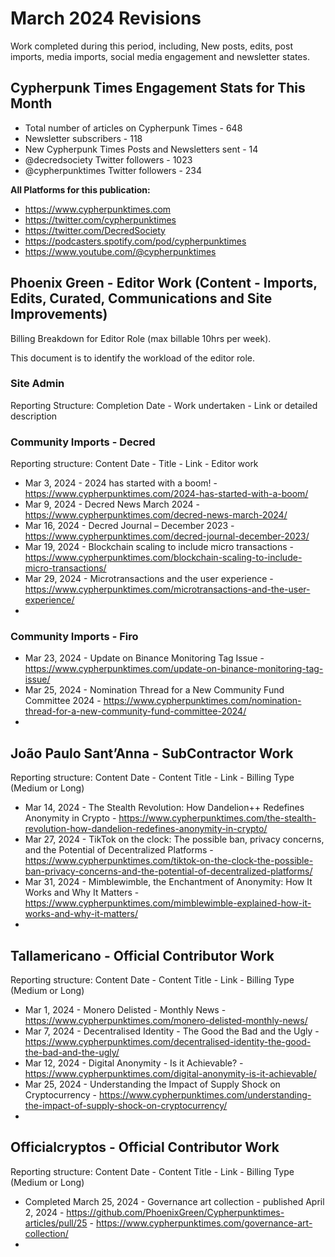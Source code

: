 # March 2024 Revisions

Work completed during this period, including, New posts, edits, post imports, media imports, social media engagement and newsletter states.


## Cypherpunk Times Engagement Stats for This Month

* Total number of articles on Cypherpunk Times - 648
* Newsletter subscribers - 118
* New Cypherpunk Times Posts and Newsletters sent - 14
* @decredsociety Twitter followers - 1023
* @cypherpunktimes Twitter followers - 234

**All Platforms for this publication:**

* https://www.cypherpunktimes.com
* https://twitter.com/cypherpunktimes
* https://twitter.com/DecredSociety
* https://podcasters.spotify.com/pod/cypherpunktimes
* https://www.youtube.com/@cypherpunktimes


## Phoenix Green - Editor Work (Content - Imports, Edits, Curated, Communications and Site Improvements)

Billing Breakdown for Editor Role (max billable 10hrs per week).

This document is to identify the workload of the editor role.


### Site Admin

Reporting Structure: Completion Date - Work undertaken - Link or detailed description


### Community Imports - Decred

Reporting structure: Content Date - Title - Link - Editor work

* Mar 3, 2024 - 2024 has started with a boom! - https://www.cypherpunktimes.com/2024-has-started-with-a-boom/
* Mar 9, 2024 - Decred News March 2024 - https://www.cypherpunktimes.com/decred-news-march-2024/
* Mar 16, 2024 - Decred Journal – December 2023 - https://www.cypherpunktimes.com/decred-journal-december-2023/
* Mar 19, 2024 - Blockchain scaling to include micro transactions - https://www.cypherpunktimes.com/blockchain-scaling-to-include-micro-transactions/
* Mar 29, 2024 - Microtransactions and the user experience - https://www.cypherpunktimes.com/microtransactions-and-the-user-experience/
* 


### Community Imports - Firo

* Mar 23, 2024 - Update on Binance Monitoring Tag Issue - https://www.cypherpunktimes.com/update-on-binance-monitoring-tag-issue/
* Mar 25, 2024 - Nomination Thread for a New Community Fund Committee 2024 - https://www.cypherpunktimes.com/nomination-thread-for-a-new-community-fund-committee-2024/
* 


## João Paulo Sant’Anna - SubContractor Work

Reporting structure: Content Date - Content Title - Link - Billing Type (Medium or Long)

* Mar 14, 2024 - The Stealth Revolution: How Dandelion++ Redefines Anonymity in Crypto - https://www.cypherpunktimes.com/the-stealth-revolution-how-dandelion-redefines-anonymity-in-crypto/
* Mar 27, 2024 - TikTok on the clock: The possible ban, privacy concerns, and the Potential of Decentralized Platforms - https://www.cypherpunktimes.com/tiktok-on-the-clock-the-possible-ban-privacy-concerns-and-the-potential-of-decentralized-platforms/
* Mar 31, 2024 - Mimblewimble, the Enchantment of Anonymity: How It Works and Why It Matters - https://www.cypherpunktimes.com/mimblewimble-explained-how-it-works-and-why-it-matters/
* 


## Tallamericano - Official Contributor Work

Reporting structure: Content Date - Content Title - Link - Billing Type (Medium or Long)

* Mar 1, 2024 - Monero Delisted - Monthly News - https://www.cypherpunktimes.com/monero-delisted-monthly-news/
* Mar 7, 2024 - Decentralised Identity - The Good the Bad and the Ugly - https://www.cypherpunktimes.com/decentralised-identity-the-good-the-bad-and-the-ugly/
* Mar 12, 2024 - Digital Anonymity - Is it Achievable? - https://www.cypherpunktimes.com/digital-anonymity-is-it-achievable/
* Mar 25, 2024 - Understanding the Impact of Supply Shock on Cryptocurrency - https://www.cypherpunktimes.com/understanding-the-impact-of-supply-shock-on-cryptocurrency/
* 


## Officialcryptos - Official Contributor Work

Reporting structure: Content Date - Content Title - Link - Billing Type (Medium or Long)

* Completed March 25, 2024 - Governance art collection - published April 2, 2024 - https://github.com/PhoenixGreen/Cypherpunktimes-articles/pull/25 - https://www.cypherpunktimes.com/governance-art-collection/
* 
